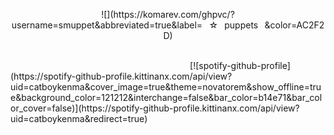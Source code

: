 <p align="center"> ![](https://komarev.com/ghpvc/?username=smuppet&abbreviated=true&label=⠀☆⠀puppets⠀&color=AC2F2D)</p>⠀⠀⠀⠀⠀⠀⠀⠀⠀⠀⠀⠀⠀⠀⠀⠀⠀⠀⠀⠀⠀⠀⠀⠀⠀⠀⠀⠀⠀⠀⠀⠀
⠀⠀⠀⠀⠀⠀⠀⠀⠀⠀⠀⠀⠀⠀⠀⠀⠀⠀⠀⠀⠀⠀⠀⠀⠀⠀⠀⠀[![spotify-github-profile](https://spotify-github-profile.kittinanx.com/api/view?uid=catboykenma&cover_image=true&theme=novatorem&show_offline=true&background_color=121212&interchange=false&bar_color=b14e71&bar_color_cover=false)](https://spotify-github-profile.kittinanx.com/api/view?uid=catboykenma&redirect=true)⠀⠀⠀⠀⠀⠀⠀⠀⠀⠀⠀⠀⠀⠀⠀⠀⠀⠀⠀⠀⠀⠀⠀⠀⠀⠀⠀⠀
